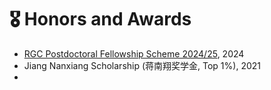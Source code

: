 # 🎖 Honors and Awards
- [RGC Postdoctoral Fellowship Scheme 2024/25](https://www.ugc.edu.hk/eng/rgc/funding_opport/pdfs/index.html), 2024
- Jiang Nanxiang Scholarship (蒋南翔奖学金, Top 1%), 2021
- 